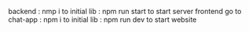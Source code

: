 backend : nmp i to initial lib
        : npm run start to start server
frontend go to chat-app : npm i to initial lib
                        : npm run dev to start website 
